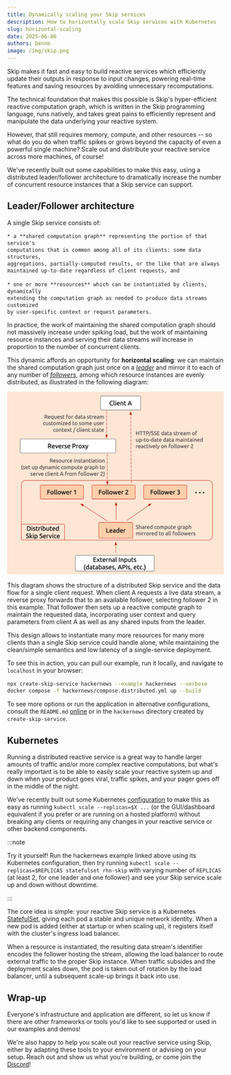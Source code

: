 ```yaml
---
title: Dynamically scaling your Skip services
description: How to horizontally scale Skip services with Kubernetes
slug: horizontal-scaling
date: 2025-06-06
authors: benno
image: /img/skip.png
---
```


Skip makes it fast and easy to build reactive services which efficiently update
their outputs in response to input changes, powering real-time features and
saving resources by avoiding unnecessary recomputations.

The technical foundation that makes this possible is Skip's hyper-efficient
reactive computation graph, which is written in the Skip programming language,
runs natively, and takes great pains to efficiently represent and manipulate
the data underlying your reactive system.

However, that still requires memory, compute, and other resources -- so what do
you do when traffic spikes or grows beyond the capacity of even a powerful
single machine? Scale out and distribute your reactive service across more
machines, of course!

<!--truncate-->

We've recently built out some capabilities to make this easy, using a
distributed leader/follower architecture to dramatically increase the number of
concurrent resource instances that a Skip service can support.

## Leader/Follower architecture

A single Skip service consists of:

    * a **shared computation graph** representing the portion of that service's
	computations that is common among all of its clients: some data structures,
	aggregations, partially-computed results, or the like that are always
	maintained up-to-date regardless of client requests, and

    * one or more **resources** which can be instantiated by clients, dynamically
	extending the computation graph as needed to produce data streams customized
	by user-specific context or request parameters.

In practice, the work of maintaining the shared computation graph should not
massively increase under spiking load, but the work of maintaining resource
instances and serving their data streams _will_ increase in proportion to the
number of concurrent clients.

This dynamic affords an opportunity for **horizontal scaling**: we can maintain the
shared computation graph just once on a
[_leader_](https://skiplabs.io/docs/api/helpers/functions/asLeader) and mirror
it to each of any number of
[_followers_](https://skiplabs.io/docs/api/helpers/functions/asFollower),
among which resource instances are evenly distributed, as illustrated in the
following diagram:

![Leader-follower architecture](./assets/leader_follower_arch.png)

This diagram shows the structure of a distributed Skip service and the data flow
for a single client request. When client A requests a live data stream, a
reverse proxy forwards that to an available follower, selecting follower 2 in
this example. That follower then sets up a reactive compute graph to maintain
the requested data, incorporating user context and query parameters from client
A as well as any shared inputs from the leader.

This design allows to instantiate many more resources for many more clients than
a single Skip service could handle alone, while maintaining the clean/simple
semantics and low latency of a single-service deployment.

To see this in action, you can pull our example, run it locally, and navigate to
`localhost` in your browser:

```bash
npx create-skip-service hackernews --example hackernews --verbose
docker compose -f hackernews/compose.distributed.yml up --build
```

To see more options or run the application in alternative configurations,
consult the `README.md`
[online](https://github.com/SkipLabs/skip/tree/main/examples/hackernews/README.md)
or in the `hackernews` directory created by `create-skip-service`.

## Kubernetes

Running a distributed reactive service is a great way to handle larger amounts
of traffic and/or more complex reactive computations, but what's really
important is to be able to easily scale your reactive system up and down when
your product goes viral, traffic spikes, and your pager goes off in the middle
of the night.

We've recently built out some Kubernetes
[configuration](https://github.com/SkipLabs/skip/tree/main/examples/hackernews/kubernetes/distributed_skip)
to make this as easy as running `kubectl scale --replicas=$X ...` (or the
GUI/dashboard equivalent if you prefer or are running on a hosted platform)
without breaking any clients or requiring any changes in your reactive service
or other backend components.

:::note

Try it yourself! Run the hackernews example linked above using its Kubernetes
configuration, then try running `kubectl scale --replicas=$REPLICAS statefulset
rhn-skip` with varying number of `REPLICAS` (at least 2, for one leader and one
follower) and see your Skip service scale up and down without downtime.

:::


The core idea is simple: your reactive Skip service is a Kubernetes
[StatefulSet](https://kubernetes.io/docs/concepts/workloads/controllers/statefulset/),
giving each pod a stable and unique network identity.  When a new pod is added
(either at startup or when scaling up), it registers itself with the cluster's
ingress load balancer.

When a resource is instantiated, the resulting data stream's identifier encodes
the follower hosting the stream, allowing the load balancer to route external
traffic to the proper Skip instance.  When traffic subsides and the deployment
scales down, the pod is taken out of rotation by the load balancer, until a
subsequent scale-up brings it back into use.

## Wrap-up

Everyone's infrastructure and application are different, so let us know if there
are other frameworks or tools you'd like to see supported or used in our
examples and demos!

We're also happy to help you scale out your reactive service using Skip, either
by adapting these tools to your environment or advising on your setup.  Reach
out and show us what you're building, or come join the
[Discord](https://discord.gg/2nzP2PZj)!
